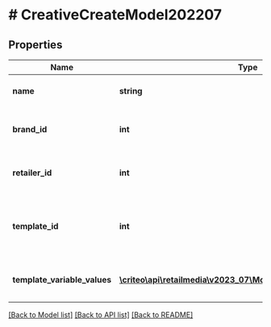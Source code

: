 # # CreativeCreateModel202207

## Properties

Name | Type | Description | Notes
------------ | ------------- | ------------- | -------------
**name** | **string** | The name of the creative |
**brand_id** | **int** | The brand associated to the creative | [optional]
**retailer_id** | **int** | The retailer associated to the creative |
**template_id** | **int** | The creative template used for this creative |
**template_variable_values** | [**\criteo\api\retailmedia\v2023_07\Model\TemplateVariableValue[]**](TemplateVariableValue.md) | The template chosen values |

[[Back to Model list]](../../README.md#models) [[Back to API list]](../../README.md#endpoints) [[Back to README]](../../README.md)
